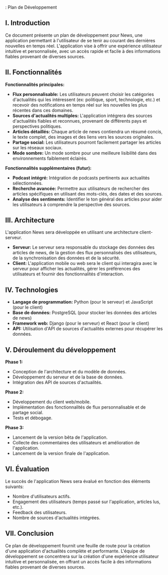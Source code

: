  : Plan de Développement 

## I. Introduction

Ce document présente un plan de développement pour News, une application permettant à l'utilisateur de se tenir au courant des dernières nouvelles en temps réel. L'application vise à offrir une expérience utilisateur intuitive et personnalisée, avec un accès rapide et facile à des informations fiables provenant de diverses sources.

## II. Fonctionnalités

**Fonctionnalités principales:**

* **Flux personnalisable:** Les utilisateurs peuvent choisir les catégories d'actualités qui les intéressent (ex: politique, sport, technologie, etc.) et recevoir des notifications en temps réel sur les nouvelles les plus récentes dans ces domaines.
* **Sources d'actualités multiples:** L'application intégrera des sources d'actualités fiables et reconnues, provenant de différents pays et perspectives politiques.
* **Articles détaillés:** Chaque article de news contiendra un résumé concis, le texte complet, des images et des liens vers les sources originales.
* **Partage social:** Les utilisateurs pourront facilement partager les articles sur les réseaux sociaux.
* **Mode sombre:** Un mode sombre pour une meilleure lisibilité dans des environnements faiblement éclairés.

**Fonctionnalités supplémentaires (futur):**

* **Podcast intégré:** Intégration de podcasts pertinents aux actualités sélectionnées.
* **Recherche avancée:** Permettre aux utilisateurs de rechercher des articles spécifiques en utilisant des mots-clés, des dates et des sources.
* **Analyse des sentiments:** Identifier le ton général des articles pour aider les utilisateurs à comprendre la perspective des sources.

## III. Architecture

L'application News sera développée en utilisant une architecture client-serveur.

* **Serveur:** Le serveur sera responsable du stockage des données des articles de news, de la gestion des flux personnalisés des utilisateurs, de la synchronisation des données et de la sécurité.
* **Client:** L'application mobile ou web sera le client qui interagira avec le serveur pour afficher les actualités, gérer les préférences des utilisateurs et fournir des fonctionnalités d'interaction.

## IV. Technologies

* **Langage de programmation:** Python (pour le serveur) et JavaScript (pour le client)
* **Base de données:** PostgreSQL (pour stocker les données des articles de news)
* **Framework web:** Django (pour le serveur) et React (pour le client)
* **API:** Utilisation d'API de sources d'actualités externes pour récupérer les données.

## V. Déroulement du développement

**Phase 1:**

* Conception de l'architecture et du modèle de données.
* Développement du serveur et de la base de données.
* Intégration des API de sources d'actualités.

**Phase 2:**

* Développement du client web/mobile.
* Implémentation des fonctionnalités de flux personnalisable et de partage social.
* Tests et débogage.

**Phase 3:**

* Lancement de la version bêta de l'application.
* Collecte des commentaires des utilisateurs et amélioration de l'application.
* Lancement de la version finale de l'application.

## VI. Évaluation

Le succès de l'application News sera évalué en fonction des éléments suivants:

* Nombre d'utilisateurs actifs.
* Engagement des utilisateurs (temps passé sur l'application, articles lus, etc.).
* Feedback des utilisateurs.
* Nombre de sources d'actualités intégrées.

## VII. Conclusion

Ce plan de développement fournit une feuille de route pour la création d'une application d'actualités complète et performante. L'équipe de développement se concentrera sur la création d'une expérience utilisateur intuitive et personnalisée, en offrant un accès facile à des informations fiables provenant de diverses sources.


